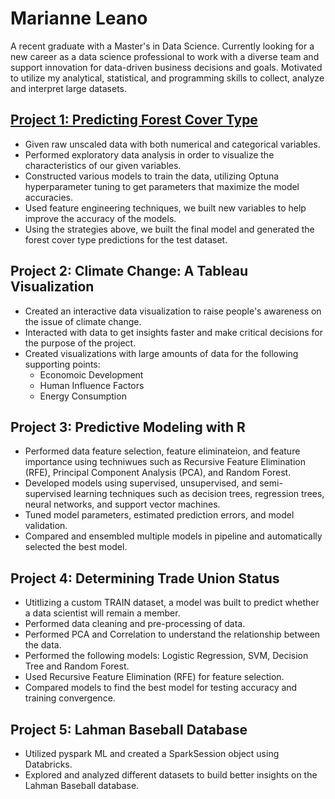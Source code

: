 # Marianne Leano
A recent graduate with a Master's in Data Science. Currently looking for a new career as a data science professional to work with a diverse team and support innovation for data-driven business decisions and goals. Motivated to utilize my analytical, statistical, and programming skills to collect, analyze and interpret large datasets.

## [Project 1: Predicting Forest Cover Type](https://github.com/marileano/Forest-Cover-Type)
* Given raw unscaled data with both numerical and categorical variables.
* Performed exploratory data analysis in order to visualize the characteristics of our given variables.
* Constructed various models to train the data, utilizing Optuna hyperparameter tuning to get parameters that maximize the model accuracies.
* Used feature engineering techniques, we built new variables to help improve the accuracy of the models.
* Using the strategies above, we built the final model and generated the forest cover type predictions for the test dataset.

## Project 2: Climate Change: A Tableau Visualization
* Created an interactive data visualization to raise people's awareness on the issue of climate change.
* Interacted with data to get insights faster and make critical decisions for the purpose of the project.
* Created visualizations with large amounts of data for the following supporting points:
  * Economoic Development
  * Human Influence Factors
  * Energy Consumption

## Project 3: Predictive Modeling with R
* Performed data feature selection, feature eliminateion, and feature importance using techniwues such as Recursive Feature Elimination (RFE), Principal Component Analysis (PCA), and Random Forest.
* Developed models using supervised, unsupervised, and semi-supervised learning techniques such as decision trees, regression trees, neural networks, and support vector machines.
* Tuned model parameters, estimated prediction errors, and model validation.
* Compared and ensembled multiple models in pipeline and automatically selected the best model.

## Project 4: Determining Trade Union Status
* Utitlizing a custom TRAIN dataset, a model was built to predict whether a data scientist will remain a member.
* Performed data cleaning and pre-processing of data.
* Performed PCA and Correlation to understand the relationship between the data.
* Performed the following models: Logistic Regression, SVM, Decision Tree and Random Forest.
* Used Recursive Feature Elimination (RFE) for feature selection.
* Compared models to find the best model for testing accuracy and training convergence.

## Project 5: Lahman Baseball Database
* Utilized pyspark ML and created a SparkSession object using Databricks.
* Explored and analyzed different datasets to build better insights on the Lahman Baseball database.
